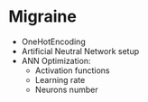 # Migraine
- OneHotEncoding
- Artificial Neutral Network setup
- ANN Optimization:
    - Activation functions
    - Learning rate
    - Neurons number
